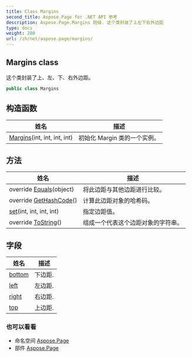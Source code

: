 ```yaml
---
title: Class Margins
second_title: Aspose.Page for .NET API 参考
description: Aspose.Page.Margins 班级. 这个类封装了上左下右外边距
type: docs
weight: 280
url: /zh/net/aspose.page/margins/
---
```

## Margins class

这个类封装了上、左、下、右外边距。

```csharp
public class Margins
```

## 构造函数

| 姓名 | 描述 |
| --- | --- |
| [Margins](margins/)(int, int, int, int) | 初始化 Margin 类的一个实例。 |

## 方法

| 姓名 | 描述 |
| --- | --- |
| override [Equals](../../aspose.page/margins/equals/)(object) | 将此边距与其他边距进行比较。 |
| override [GetHashCode](../../aspose.page/margins/gethashcode/)() | 计算此边距对象的哈希码。 |
| [set](../../aspose.page/margins/set/)(int, int, int, int) | 指定边距值。 |
| override [ToString](../../aspose.page/margins/tostring/)() | 组成一个代表这个边距对象的字符串。 |

## 字段

| 姓名 | 描述 |
| --- | --- |
| [bottom](../../aspose.page/margins/bottom/) | 下边距. |
| [left](../../aspose.page/margins/left/) | 左边距. |
| [right](../../aspose.page/margins/right/) | 右边距. |
| [top](../../aspose.page/margins/top/) | 上边距. |

### 也可以看看

* 命名空间 [Aspose.Page](../../aspose.page/)
* 部件 [Aspose.Page](../../)


